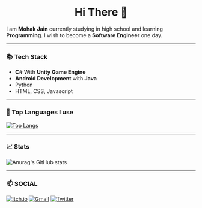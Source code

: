 <h1 align="center">Hi There 👋</h1>

I am **Mohak Jain** currently studying in high school and learning **Programming**. I wish to become a **Software Engineer** one day.
___

### 📚 Tech Stack

- **C#** With **Unity Game Engine**
- **Android Development** with **Java**
- Python
- HTML, CSS, Javascript 
___

### 💾 Top Languages I use

[![Top Langs](https://github-readme-stats.vercel.app/api/top-langs/?username=mohakdev&layout=compact&show_icons=true&theme=react)](https://github.com/anuraghazra/github-readme-stats)

___

### 📈 Stats
![Anurag's GitHub stats](https://github-readme-stats.vercel.app/api?username=mohakdev&show_icons=true&theme=react)

___

### 📫 SOCIAL
[![Itch.io](https://img.shields.io/badge/Itch-%23FF0B34.svg?style=for-the-badge&logo=Itch.io&logoColor=white)](https://radiantgames.itch.io/)
[![Gmail](https://img.shields.io/badge/Gmail-D14836?style=for-the-badge&logo=gmail&logoColor=white)](https://mail.google.com/mail/?view=cm&to=mohakjain55055@gmail.com)
[![Twitter](https://img.shields.io/badge/mohakjain55-%231DA1F2.svg?style=for-the-badge&logo=Twitter&logoColor=white)](https://twitter.com/mohakjain55)
